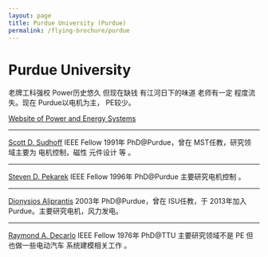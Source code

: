 ```yaml
---
layout: page
title: Purdue University (Purdue)
permalink: /flying-brochure/purdue
---
```

# Purdue University

老牌工科强校
Power历史悠久 但现在缺钱 有江河日下的味道 老师有一定
程度流失。现在 Purdue以电机为主， PE较少。

[Website of Power and Energy Systems](https://engineering.purdue.edu/ECE/Research/Areas/PES)

---
[Scott D. Sudhoff](https://engineering.purdue.edu/ECE/People/ptProfile?resource_id=3265) IEEE Fellow 1991年 PhD@Purdue，曾在 MST任教，研究领
域主要为 电机控制，磁性 元件设计 等 。

---
[Steven D. Pekarek](https://engineering.purdue.edu/ECE/People/ptProfile?resource_id=3276) IEEE Fellow 1996年 PhD@Purdue 主要研究电机控制 。

---
[Dionysios Aliprantis](https://engineering.purdue.edu/ECE/People/ptProfile?resource_id=92117) 2003年 PhD@Purdue，曾在 ISU任教，于 2013年加入
Purdue。主要研究电机，风力发电。

---
[Raymond A. Decarlo](https://engineering.purdue.edu/ECE/People/ptProfile?resource_id=3219) IEEE Fellow 1976年 PhD@TTU 主要研究领域不是 PE
但也做一些电动汽车 系统建模相关工作 。
